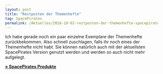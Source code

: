 ```yaml
---
layout: post
title: "Restposten der Themenhefte"
tag: SpacePirates
permalink: /Aktuelles/2016-10-02-restposten-der-themenhefte-spacepirates
---
```




Ich habe gerade noch ein paar einzelne Exemplare der Themenhefte zurückbekommen. Also schnell zuschlagen, falls ihr noch eines der Themenhefte nicht habt. Sie können natürlich auch mit der aktuellsten SpacePirates Version genutzt werden und werden so auch nicht mehr aufgelegt.

**[&raquo; SpacePirates Produkte](https://spacepirates.jcgames.de/Publikationen/)**


